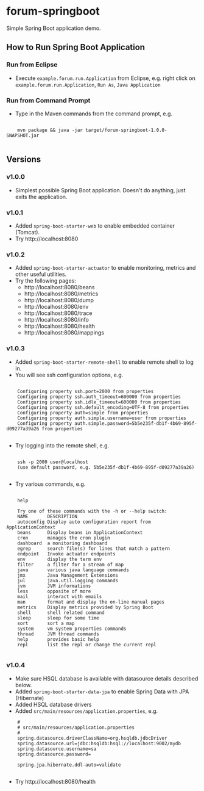 # forum-springboot

Simple Spring Boot application demo.

## How to Run Spring Boot Application

### Run from Eclipse
* Execute `example.forum.run.Application` from Eclipse, e.g. right click on `example.forum.run.Application`, `Run As`, `Java Application`

### Run from Command Prompt
* Type in the Maven commands from the command prompt, e.g.
```
    
    mvn package && java -jar target/forum-springboot-1.0.0-SNAPSHOT.jar
    
```

## Versions

### v1.0.0
* Simplest possible Spring Boot application. Doesn't do anything, just exits the application.

### v1.0.1
* Added `spring-boot-starter-web` to enable embedded container (Tomcat).
* Try http://localhost:8080

### v1.0.2
* Added `spring-boot-starter-actuator` to enable monitoring, metrics and other useful utilities.
* Try the following pages:
  * http://localhost:8080/beans
  * http://localhost:8080/metrics
  * http://localhost:8080/dump
  * http://localhost:8080/env
  * http://localhost:8080/trace
  * http://localhost:8080/info
  * http://localhost:8080/health
  * http://localhost:8080/mappings

### v1.0.3
* Added `spring-boot-starter-remote-shell` to enable remote shell to log in.
* You will see ssh configuration options, e.g.
```
    
    Configuring property ssh.port=2000 from properties
    Configuring property ssh.auth_timeout=600000 from properties
    Configuring property ssh.idle_timeout=600000 from properties
    Configuring property ssh.default_encoding=UTF-8 from properties
    Configuring property auth=simple from properties
    Configuring property auth.simple.username=user from properties
    Configuring property auth.simple.password=5b5e235f-db1f-4b69-895f-d09277a39a26 from properties
    
```

* Try logging into the remote shell, e.g.
```
    
    ssh -p 2000 user@localhost
    (use default password, e.g. 5b5e235f-db1f-4b69-895f-d09277a39a26)
    
```

* Try various commands, e.g.
```
    
    help
    
    Try one of these commands with the -h or --help switch:
    NAME       DESCRIPTION
    autoconfig Display auto configuration report from ApplicationContext
    beans      Display beans in ApplicationContext
    cron       manages the cron plugin
    dashboard  a monitoring dashboard
    egrep      search file(s) for lines that match a pattern
    endpoint   Invoke actuator endpoints
    env        display the term env
    filter     a filter for a stream of map
    java       various java language commands
    jmx        Java Management Extensions
    jul        java.util.logging commands
    jvm        JVM informations
    less       opposite of more
    mail       interact with emails
    man        format and display the on-line manual pages
    metrics    Display metrics provided by Spring Boot
    shell      shell related command
    sleep      sleep for some time
    sort       sort a map
    system     vm system properties commands
    thread     JVM thread commands
    help       provides basic help
    repl       list the repl or change the current repl
    
```

### v1.0.4
* Make sure HSQL database is available with datasource details described below.
* Added `spring-boot-starter-data-jpa` to enable Spring Data with JPA (Hibernate)
* Added HSQL database drivers
* Added `src/main/resources/application.properties`, e.g.
    
```
    #
    # src/main/resources/application.properties
    #
    spring.datasource.driverClassName=org.hsqldb.jdbcDriver
    spring.datasource.url=jdbc:hsqldb:hsql://localhost:9002/mydb
    spring.datasource.username=sa
    spring.datasource.password=
    
    spring.jpa.hibernate.ddl-auto=validate
    
```

* Try http://localhost:8080/health



